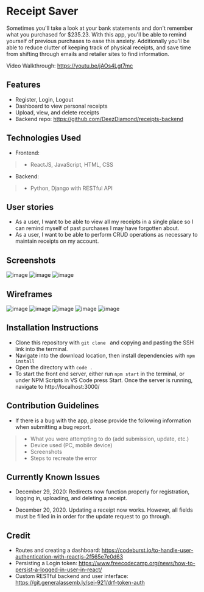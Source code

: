 # Receipt Saver
Sometimes you'll take a look at your bank statements and don't remember what you purchased for $235.23. With this app, you'll be able to remind yourself of previous purchases to ease this anxiety. Additionally you'll be able to reduce clutter of keeping track of physical receipts, and save time from shifting through emails and retailer sites to find information.

Video Walkthrough: https://youtu.be/jAOs4Lgt7mc

## Features 
- Register, Login, Logout 
- Dashboard to view personal receipts
- Upload, view, and delete receipts 
- Backend repo: https://github.com/DeezDiamond/receipts-backend

## Technologies Used 
- Frontend: 
> - ReactJS, JavaScript, HTML, CSS

- Backend: 
> - Python, Django with RESTful API 

## User stories
- As a user, I want to be able to view all my receipts in a single place so I can remind myself of past purchases I may have forgotten about. 
- As a user, I want to be able to perform CRUD operations as necessary to maintain receipts on my account. 

## Screenshots
![image]()
![image]()
![image]()

## Wireframes
![image](https://media.git.generalassemb.ly/user/30672/files/6e18e380-3994-11eb-8304-a259afe83fc6)
![image](https://media.git.generalassemb.ly/user/30672/files/796c0f00-3994-11eb-97a4-7cf2f23ae11b)
![image](https://media.git.generalassemb.ly/user/30672/files/afa98e80-3994-11eb-8075-76e45c230f3e)
![image](https://media.git.generalassemb.ly/user/30672/files/0f546980-3996-11eb-82ae-a599744e4174)
![image](https://media.git.generalassemb.ly/user/30672/files/c2bc5e80-3994-11eb-9a01-cdf53e52b177)

## Installation Instructions 
- Clone this repository with `git clone ` and copying and pasting the SSH link into the terminal. 
- Navigate into the download location, then install dependencies with `npm install`
- Open the directory with `code .`
- To start the front end server, either run `npm start` in the terminal, or under NPM Scripts in VS Code press Start. Once the server is running, navigate to http://localhost:3000/

## Contribution Guidelines 
- If there is a bug with the app, please provide the following information when submitting a bug report.
> - What you were attempting to do (add submission, update, etc.)
> - Device used (PC, mobile device)
> - Screenshots
> - Steps to recreate the error

## Currently Known Issues
- December 29, 2020: Redirects now function properly for registration, logging in, uploading, and deleting a receipt. 

- December 20, 2020. Updating a receipt now works. However, all fields must be filled in in order for the update request to go through. 

## Credit
- Routes and creating a dashboard: https://codeburst.io/to-handle-user-authentication-with-reactjs-2f565e7e0d63
- Persisting a Login token: https://www.freecodecamp.org/news/how-to-persist-a-logged-in-user-in-react/
- Custom RESTful backend and user interface: https://git.generalassemb.ly/sei-921/drf-token-auth